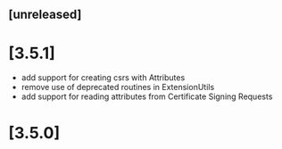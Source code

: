 ## [unreleased]

# [3.5.1]
* add support for creating csrs with Attributes
* remove use of deprecated routines in ExtensionUtils 
* add support for reading attributes from Certificate Signing Requests

# [3.5.0]
